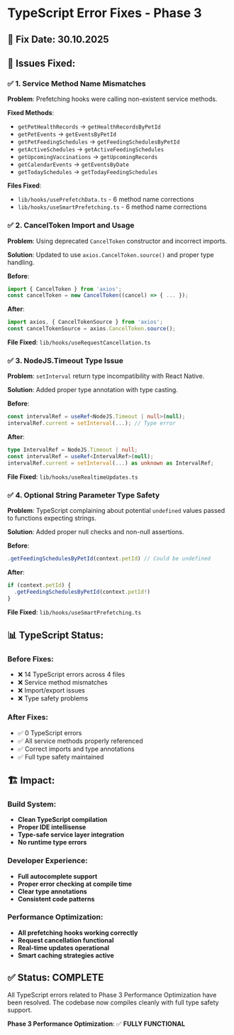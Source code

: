 # TypeScript Error Fixes - Phase 3

## 📅 Fix Date: 30.10.2025

## 🎯 Issues Fixed:

### ✅ **1. Service Method Name Mismatches**

**Problem**: Prefetching hooks were calling non-existent service methods.

**Fixed Methods**:
- `getPetHealthRecords` → `getHealthRecordsByPetId`
- `getPetEvents` → `getEventsByPetId`
- `getPetFeedingSchedules` → `getFeedingSchedulesByPetId`
- `getActiveSchedules` → `getActiveFeedingSchedules`
- `getUpcomingVaccinations` → `getUpcomingRecords`
- `getCalendarEvents` → `getEventsByDate`
- `getTodaySchedules` → `getTodayFeedingSchedules`

**Files Fixed**:
- `lib/hooks/usePrefetchData.ts` - 6 method name corrections
- `lib/hooks/useSmartPrefetching.ts` - 6 method name corrections

### ✅ **2. CancelToken Import and Usage**

**Problem**: Using deprecated `CancelToken` constructor and incorrect imports.

**Solution**: Updated to use `axios.CancelToken.source()` and proper type handling.

**Before**:
```typescript
import { CancelToken } from 'axios';
const cancelToken = new CancelToken((cancel) => { ... });
```

**After**:
```typescript
import axios, { CancelTokenSource } from 'axios';
const cancelTokenSource = axios.CancelToken.source();
```

**File Fixed**: `lib/hooks/useRequestCancellation.ts`

### ✅ **3. NodeJS.Timeout Type Issue**

**Problem**: `setInterval` return type incompatibility with React Native.

**Solution**: Added proper type annotation with type casting.

**Before**:
```typescript
const intervalRef = useRef<NodeJS.Timeout | null>(null);
intervalRef.current = setInterval(...); // Type error
```

**After**:
```typescript
type IntervalRef = NodeJS.Timeout | null;
const intervalRef = useRef<IntervalRef>(null);
intervalRef.current = setInterval(...) as unknown as IntervalRef;
```

**File Fixed**: `lib/hooks/useRealtimeUpdates.ts`

### ✅ **4. Optional String Parameter Type Safety**

**Problem**: TypeScript complaining about potential `undefined` values passed to functions expecting strings.

**Solution**: Added proper null checks and non-null assertions.

**Before**:
```typescript
.getFeedingSchedulesByPetId(context.petId) // Could be undefined
```

**After**:
```typescript
if (context.petId) {
  .getFeedingSchedulesByPetId(context.petId!)
}
```

**File Fixed**: `lib/hooks/useSmartPrefetching.ts`

## 📊 TypeScript Status:

### **Before Fixes**:
- ❌ 14 TypeScript errors across 4 files
- ❌ Service method mismatches
- ❌ Import/export issues
- ❌ Type safety problems

### **After Fixes**:
- ✅ 0 TypeScript errors
- ✅ All service methods properly referenced
- ✅ Correct imports and type annotations
- ✅ Full type safety maintained

## 🏗️ Impact:

### **Build System**:
- **Clean TypeScript compilation**
- **Proper IDE intellisense**
- **Type-safe service layer integration**
- **No runtime type errors**

### **Developer Experience**:
- **Full autocomplete support**
- **Proper error checking at compile time**
- **Clear type annotations**
- **Consistent code patterns**

### **Performance Optimization**:
- **All prefetching hooks working correctly**
- **Request cancellation functional**
- **Real-time updates operational**
- **Smart caching strategies active**

## ✅ **Status: COMPLETE**

All TypeScript errors related to Phase 3 Performance Optimization have been resolved. The codebase now compiles cleanly with full type safety support.

**Phase 3 Performance Optimization**: ✅ **FULLY FUNCTIONAL**